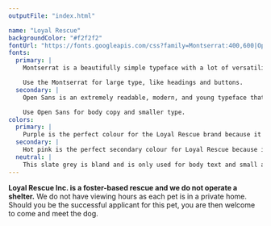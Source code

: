 ```yaml
---
outputFile: "index.html"

name: "Loyal Rescue"
backgroundColor: "#f2f2f2"
fontUrl: "https://fonts.googleapis.com/css?family=Montserrat:400,600|Open+Sans:400,700"
fonts:
  primary: |
    Montserrat is a beautifully simple typeface with a lot of versatility and fun. It expresses how fun and positive having a canine companion can be.

    Use the Montserrat for large type, like headings and buttons.
  secondary: |
    Open Sans is an extremely readable, modern, and young typeface that shows off our easy-going vibe.

    Use Open Sans for body copy and smaller type.
colors:
  primary: |
    Purple is the perfect colour for the Loyal Rescue brand because it combines the calm stability of blue and the adventurous energy of red. Purple represents devotion, wisdom, independence, loyalty, and peace.
  secondary: |
    Hot pink is the perfect secondary colour for Loyal Rescue because it represents all the things this company is: playfulness, tenderness, sweetness, and love.
  neutral: |
    This slate grey is bland and is only used for body text and small amounts of larger text.
---
```


**Loyal Rescue Inc. is a foster-based rescue and we do not operate a shelter.** We do not have viewing hours as each pet is in a private home. Should you be the successful applicant for this pet, you are then welcome to come and meet the dog.

